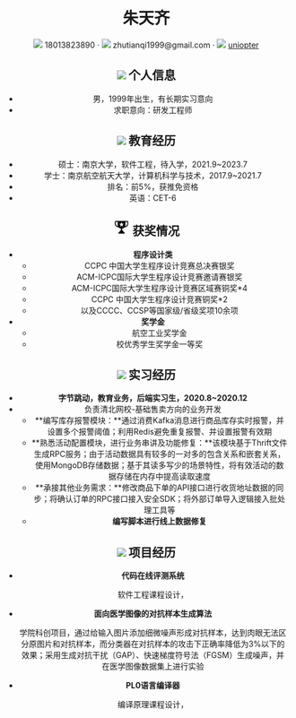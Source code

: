  <center>
     <h1>朱天齐</h1>
     <div>
         <span>
             <img src="assets/phone-solid.svg" width="18px">
             18013823890
         </span>
         ·
         <span>
             <img src="assets/envelope-solid.svg" width="18px">
             zhutianqi1999@gmail.com
         </span>
         ·
         <span>
             <img src="assets/github-brands.svg" width="18px">
             <a href="https://github.com/UNIOPTER">uniopter</a>
         </span>
     </div
 </center>


 ## <img src="assets/info-circle-solid.svg" width="30px"> 个人信息 

 - 男，1999年出生，有长期实习意向
 - 求职意向：研发工程师

## <img src="assets/graduation-cap-solid.svg" width="30px"> 教育经历

- 硕士：南京大学，软件工程，待入学，2021.9~2023.7
- 学士：南京航空航天大学，计算机科学与技术，2017.9~2021.7
- 排名：前5%，获推免资格
- 英语：CET-6


## <img src="assets/award-solid.png" width="30px"> 获奖情况

* **程序设计类**
  * CCPC 中国大学生程序设计竞赛总决赛银奖
  * ACM-ICPC国际大学生程序设计竞赛邀请赛银奖
  * ACM-ICPC国际大学生程序设计竞赛区域赛铜奖*4
  * CCPC 中国大学生程序设计竞赛铜奖*2
  * 以及CCCC、CCSP等国家级/省级奖项10余项
* **奖学金**
  * 航空工业奖学金
  * 校优秀学生奖学金一等奖

## <img src="assets/briefcase-solid.svg" width="30px"> 实习经历

- **字节跳动，教育业务，后端实习生，2020.8~2020.12**
- 负责清北网校-基础售卖方向的业务开发
   - **编写库存报警模块：**通过消费Kafka消息进行商品库存实时报警，并设置多个报警阈值；利用Redis避免重复报警、并设置报警有效期
   - **熟悉活动配置模块，进行业务串讲及功能修复：**该模块基于Thrift文件生成RPC服务；由于活动数据具有较多的一对多的包含关系和嵌套关系，使用MongoDB存储数据；基于其读多写少的场景特性，将有效活动的数据存储在内存中提高读取速度
   - **承接其他业务需求：**修改商品下单的API接口进行收货地址数据的同步；将确认订单的RPC接口接入安全SDK；将外部订单导入逻辑接入批处理工具等
   - **编写脚本进行线上数据修复**

## <img src="assets/project-diagram-solid.svg" width="30px"> 项目经历

- **代码在线评测系统**

  软件工程课程设计，

- **面向医学图像的对抗样本生成算法**

  学院科创项目，通过给输入图片添加细微噪声形成对抗样本，达到肉眼无法区分原图片和对抗样本，而分类器在对抗样本的攻击下正确率降低为3%以下的效果；采用生成对抗干扰（GAP）、快速梯度符号法（FGSM）生成噪声，并在医学图像数据集上进行实验

* **PL0语言编译器**

  编译原理课程设计，

